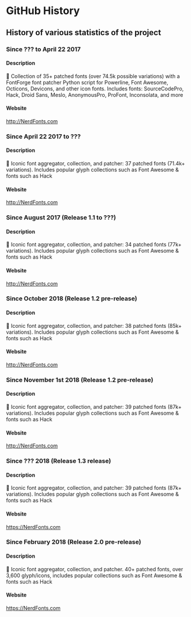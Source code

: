 
# GitHub History

## History of various statistics of the project

### Since ??? to April 22 2017

#### Description


:abcd: Collection of 35+ patched fonts (over 74.5k possible variations) with a FontForge font patcher Python script for Powerline, Font Awesome, Octicons, Devicons, and other icon fonts. Includes fonts: SourceCodePro, Hack, Droid Sans, Meslo, AnonymousPro, ProFont, Inconsolata, and more

#### Website

http://NerdFonts.com


### Since April 22 2017 to ???

#### Description

:abcd: Iconic font aggregator, collection, and patcher: 37 patched fonts (71.4k+ variations). Includes popular glyph collections such as Font Awesome & fonts such as Hack

#### Website

http://NerdFonts.com


### Since August 2017 (Release 1.1 to ???)

#### Description

:abcd: Iconic font aggregator, collection, and patcher: 34 patched fonts (77k+ variations). Includes popular glyph collections such as Font Awesome & fonts such as Hack

#### Website

http://NerdFonts.com


### Since October 2018 (Release 1.2 pre-release)

#### Description

:abcd: Iconic font aggregator, collection, and patcher: 38 patched fonts (85k+ variations). Includes popular glyph collections such as Font Awesome & fonts such as Hack

#### Website

http://NerdFonts.com


### Since November 1st 2018 (Release 1.2 pre-release)

#### Description

:abcd: Iconic font aggregator, collection, and patcher: 39 patched fonts (87k+ variations). Includes popular glyph collections such as Font Awesome & fonts such as Hack

#### Website

http://NerdFonts.com

### Since ??? 2018 (Release 1.3 release)

#### Description

:abcd: Iconic font aggregator, collection, and patcher: 39 patched fonts (87k+ variations). Includes popular glyph collections such as Font Awesome & fonts such as Hack

#### Website

https://NerdFonts.com

### Since February 2018 (Release 2.0 pre-release)

#### Description

:abcd: Iconic font aggregator, collection, and patcher. 40+ patched fonts, over 3,600 glyph/icons, includes popular collections such as Font Awesome & fonts such as Hack

#### Website

https://NerdFonts.com
